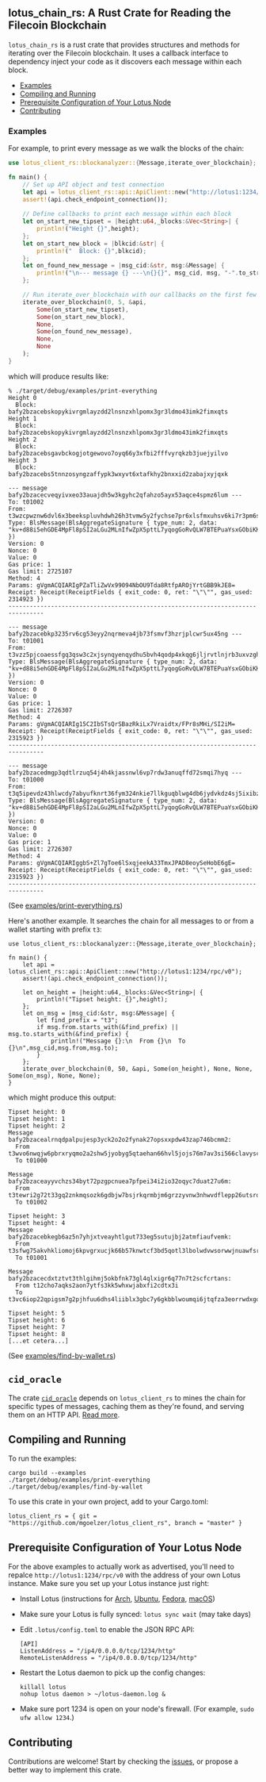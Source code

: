## lotus_chain\_rs:  A Rust Crate for Reading the Filecoin Blockchain

`lotus_chain_rs` is a rust crate that provides structures and methods for iterating over the Filecoin blockchain.  It uses a callback interface to dependency inject your code as it discovers each message within each block.

- [Examples](#examples)
- [Compiling and Running](#compiling-and-running)
- [Prerequisite Configuration of Your Lotus Node](#prerequisite-configuration-of-your-lotus-node)
- [Contributing](#contributing)

### Examples

For example, to print every message as we walk the blocks of the chain:

```rust
use lotus_client_rs::blockanalyzer::{Message,iterate_over_blockchain};

fn main() {
    // Set up API object and test connection
    let api = lotus_client_rs::api::ApiClient::new("http://lotus1:1234/rpc/v0");
    assert!(api.check_endpoint_connection());
    
    // Define callbacks to print each message within each block
    let on_start_new_tipset = |height:u64,_blocks:&Vec<String>| {
        println!("Height {}",height);
    };
    let on_start_new_block = |blkcid:&str| {
        println!("  Block: {}",blkcid);
    };
    let on_found_new_message = |msg_cid:&str, msg:&Message| {
        println!("\n--- message {} ---\n{}{}", msg_cid, msg, "-".to_string().repeat(80));
    };

    // Run iterate_over_blockchain with our callbacks on the first few blocks
    iterate_over_blockchain(0, 5, &api, 
        Some(on_start_new_tipset),
        Some(on_start_new_block),
        None,
        Some(on_found_new_message),
        None,
        None
    );
}
```

which will produce results like:

```
% ./target/debug/examples/print-everything
Height 0
  Block: bafy2bzacebskopykivrgmlayzdd2lnsnzxhlpomx3gr3ldmo43imk2fimxqts
Height 1
  Block: bafy2bzacebskopykivrgmlayzdd2lnsnzxhlpomx3gr3ldmo43imk2fimxqts
Height 2
  Block: bafy2bzacebsgavbckogjotgewovo7oyq66y3xfbi2fffvyrqkzb3juejyilvo
Height 3
  Block: bafy2bzacebs5tnnzosyngzaffypk3wxyvt6xtafkhy2bnxxid2zabajxyjqxk

--- message bafy2bzacecveqyivxeo33auajdh5w3kgyhc2qfahzo5ayx53aqce4spmz6lum ---
To: t01002
From: t3wzcpwznw6dvl6x3beekspluvhdwh26h3tvmw5y2fychse7pr6xlsfmxuhsv6ki7r3pm6s7gxc65h52lgqfsa
Type: BlsMessage(BlsAggregateSignature { type_num: 2, data: "kv+d88i5ehGDE4MpFl8pSI2aLGu2MLnIfwZpX5pttL7yqogGoRvQLW7BTEPuaYsxGObiKKQjJ2EZmmkvrTC24ziFy7DmZ3EIlcQ9jCFM+OBolM54dsPaE3d1xOcYZ5Gv" })
Version: 0
Nonce: 0
Value: 0
Gas price: 1
Gas limit: 2725107
Method: 4
Params: gVgmACQIARIgPZaTliZwVx99094NbOU9Tda8RtfpAROjYrtGBB9kJE8=
Receipt: Receipt(ReceiptFields { exit_code: 0, ret: "\"\"", gas_used: 2314923 })
--------------------------------------------------------------------------------

--- message bafy2bzacebkp3235rv6cg53eyy2nqrmeva4jb73fsmvf3hzrjplcwr5ux45ng ---
To: t01001
From: t3vzz5pjcoaessfgq3qsw3c2xjsynqyenqydhu5bvh4qodp4xkqg6jljrvtlnjrb3uxvzghgdmjrxj4gndyjva
Type: BlsMessage(BlsAggregateSignature { type_num: 2, data: "kv+d88i5ehGDE4MpFl8pSI2aLGu2MLnIfwZpX5pttL7yqogGoRvQLW7BTEPuaYsxGObiKKQjJ2EZmmkvrTC24ziFy7DmZ3EIlcQ9jCFM+OBolM54dsPaE3d1xOcYZ5Gv" })
Version: 0
Nonce: 0
Value: 0
Gas price: 1
Gas limit: 2726307
Method: 4
Params: gVgmACQIARIg15C2IbSTsQrSBazRkiLx7Vraidtx/FPr8sMHi/SI2iM=
Receipt: Receipt(ReceiptFields { exit_code: 0, ret: "\"\"", gas_used: 2315923 })
--------------------------------------------------------------------------------

--- message bafy2bzacedmgp3qdtlrzuq54j4h4kjassnwl6vp7rdw3anuqffd72smqi7hyq ---
To: t01000
From: t3q5ipevdz43hlwcdy7abyufknrt36fym324nkie7llkguqblwg4db6jydvkdz4sj5ixibzlwjcyjzuntus6dq
Type: BlsMessage(BlsAggregateSignature { type_num: 2, data: "kv+d88i5ehGDE4MpFl8pSI2aLGu2MLnIfwZpX5pttL7yqogGoRvQLW7BTEPuaYsxGObiKKQjJ2EZmmkvrTC24ziFy7DmZ3EIlcQ9jCFM+OBolM54dsPaE3d1xOcYZ5Gv" })
Version: 0
Nonce: 0
Value: 0
Gas price: 1
Gas limit: 2726307
Method: 4
Params: gVgmACQIARIggbS+Zl7gToe6lSxqjeekA33TmxJPAD8eoySeHobE6gE=
Receipt: Receipt(ReceiptFields { exit_code: 0, ret: "\"\"", gas_used: 2315923 })
--------------------------------------------------------------------------------
```

(See [examples/print-everything.rs](examples/print-everything.rs))

Here's another example.  It searches the chain for all messages to or from a wallet starting with prefix `t3`:

```
use lotus_client_rs::blockanalyzer::{Message,iterate_over_blockchain};

fn main() {
    let api = lotus_client_rs::api::ApiClient::new("http://lotus1:1234/rpc/v0");
    assert!(api.check_endpoint_connection());
    
    let on_height = |height:u64,_blocks:&Vec<String>| {
        println!("Tipset height: {}",height);
    };
    let on_msg = |msg_cid:&str, msg:&Message| {
        let find_prefix = "t3";
        if msg.from.starts_with(&find_prefix) || msg.to.starts_with(&find_prefix) {
            println!("Message {}:\n  From {}\n  To {}\n",msg_cid,msg.from,msg.to);
        }
    };
    iterate_over_blockchain(0, 50, &api, Some(on_height), None, None, Some(on_msg), None, None);
}
```

which might produce this output:

```
Tipset height: 0
Tipset height: 1
Tipset height: 2
Message bafy2bzacealrnqdpalpujesp3yck2o2o2fynak27opsxxpdw43zap746bcmm2:
  From t3wvo6nwqjw6pbrxryqmo2a2shw5jyobyg5qtaehan66hvl5jojs76m7av3si566clavyscyydvpcrs4fryqmq
  To t01000

Message bafy2bzaceayyvchzs34byt72pzgpcnuea7pfpei34i2io32oqyc7duat27u6m:
  From t3tewri2g72t33gq2znkmqsozk6gdbjw7bsjrkqrmbjm6grzzyvnw3nhwvdflepp26utsro246gpue7ht3kwda
  To t01002

Tipset height: 3
Tipset height: 4
Message bafy2bzacebkegb6az5n7yhjxtveayhtlgut733eg5sutujbj2atmfiaufvemk:
  From t3sfwg75akvhkliomoj6kpvgrxucjk66b57knwtcf3bd5qotl3lbolwdvwsorwwjnuawfsrvctrz3o3i6snx5a
  To t01001

Message bafy2bzacecdxtztvt3thlgihmj5okbfnk73gl4qlxigr6q77n7t2scfcrtans:
  From t12cho7aqks2aon7ytfs3kk5whxwjabxfi2cdtx3i
  To t3vc6iop22qpigsm7g2pjhfuu6dhs4liiblx3gbc7y6gkbblwoumqi6jtqfza3eorrwdxgo25f7daumoycpvva

Tipset height: 5
Tipset height: 6
Tipset height: 7
Tipset height: 8
[...et cetera...]
```

(See [examples/find-by-wallet.rs](examples/find-by-wallet.rs))

## `cid_oracle`

The crate [`cid_oracle`](https://github.com/mgoelzer/cid_oracle/) depends on `lotus_client_rs` to mines the chain for specific types of messages, caching them as they're found, and serving them on an HTTP API.  [Read more](https://github.com/mgoelzer/cid_oracle/blob/master/README.md).

## Compiling and Running

To run the examples:

```
cargo build --examples
./target/debug/examples/print-everything
./target/debug/examples/find-by-wallet
```

To use this crate in your own project, add to your Cargo.toml:

```
lotus_client_rs = { git = "https://github.com/mgoelzer/lotus_client_rs", branch = "master" }
```

## Prerequisite Configuration of Your Lotus Node

For the above examples to actually work as advertised, you'll need to repalce `http://lotus1:1234/rpc/v0` with the address of your own Lotus instance.  Make sure you set up your Lotus instance just right:

- Install Lotus (instructions for [Arch](https://lotu.sh/en+install-lotus-arch), [Ubuntu](https://lotu.sh/en+install-lotus-ubuntu), [Fedora](https://lotu.sh/en+install-lotus-fedora), [macOS](https://lotu.sh/en+install-lotus-macos))
- Make sure your Lotus is fully synced: `lotus sync wait` (may take days)
- Edit `.lotus/config.toml` to enable the JSON RPC API:

	```
	[API]
	ListenAddress = "/ip4/0.0.0.0/tcp/1234/http"
	RemoteListenAddress = "/ip4/0.0.0.0/tcp/1234/http"
	```
	
- Restart the Lotus daemon to pick up the config changes:

	```
	killall lotus
	nohup lotus daemon > ~/lotus-daemon.log &
	```

- Make sure port 1234 is open on your node's firewall.  (For example, `sudo ufw allow 1234`.)


## Contributing

Contributions are welcome!  Start by checking the [issues](/issues), or propose a better way to implement this crate.
